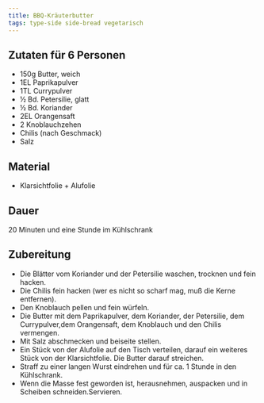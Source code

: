 ```yaml
---
title: BBQ-Kräuterbutter
tags: type-side side-bread vegetarisch
---
```

## Zutaten für 6 Personen
* 150g Butter, weich
* 1EL Paprikapulver
* 1TL Currypulver
* ½ Bd. Petersilie, glatt
* ½ Bd. Koriander
* 2EL Orangensaft
* 2 Knoblauchzehen
* Chilis (nach Geschmack)
* Salz

## Material
* Klarsichtfolie + Alufolie

## Dauer
20 Minuten und eine Stunde im Kühlschrank

## Zubereitung
* Die Blätter vom Koriander und der Petersilie waschen, trocknen und fein hacken.
* Die Chilis fein hacken (wer es nicht so scharf mag, muß die Kerne entfernen).
* Den Knoblauch pellen und fein würfeln.
* Die Butter mit dem Paprikapulver, dem Koriander, der Petersilie, dem Currypulver,dem Orangensaft, dem Knoblauch und den Chilis vermengen.
* Mit Salz abschmecken und beiseite stellen.
* Ein Stück von der Alufolie auf den Tisch verteilen, darauf ein weiteres Stück von der Klarsichtfolie. Die Butter darauf streichen.
* Straff zu einer langen Wurst eindrehen und für ca. 1 Stunde in den Kühlschrank. 
* Wenn die Masse fest geworden ist, herausnehmen, auspacken und in Scheiben schneiden.Servieren.





